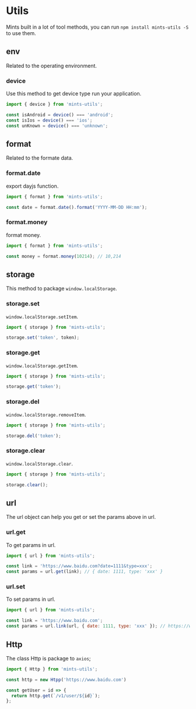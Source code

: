 # Utils

Mints built in a lot of tool methods, you can run `npm install mints-utils -S` to use them.

## env

Related to the operating environment.

### device

Use this method to get device type run your application.

```javascript
import { device } from 'mints-utils';

const isAndroid = device() === 'android';
const isIos = device() === 'ios';
const unKnown = device() === 'unknown';
```

## format

Related to the formate data.

### format.date

export dayjs function.

```javascript
import { format } from 'mints-utils';

const date = format.date().format('YYYY-MM-DD HH:mm');
```

### format.money

format money.

```javascript
import { format } from 'mints-utils';

const money = format.money(10214); // 10,214
```

## storage

This method to package `window.localStorage`.

### storage.set

`window.localStorage.setItem`.

```javascript
import { storage } from 'mints-utils';

storage.set('token', token);
```

### storage.get

`window.localStorage.getItem`.

```javascript
import { storage } from 'mints-utils';

storage.get('token');
```

### storage.del

`window.localStorage.removeItem`.

```javascript
import { storage } from 'mints-utils';

storage.del('token');
```

### storage.clear

`window.localStorage.clear`.

```javascript
import { storage } from 'mints-utils';

storage.clear();
```

## url

The url object can help you get or set the params above in url.

### url.get

To get params in url.

```javascript
import { url } from 'mints-utils';

const link = 'https://www.baidu.com?date=1111&type=xxx';
const params = url.get(link); // { date: 1111, type: 'xxx' }
```

### url.set

To set params in url.

```javascript
import { url } from 'mints-utils';

const link = 'https://www.baidu.com';
const params = url.link(url, { date: 1111, type: 'xxx' }); // https://www.baidu.com?date=1111&type=xxx
```

## Http

The class Http is package to `axios`;

```javascript
import { Http } from 'mints-utils';

const http = new Htpp('https://www.baidu.com')

const getUser = id => {
  return http.get(`/v1/user/${id}`);
};
```
